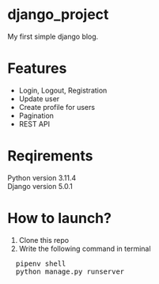 # django_project
My first simple django blog.
<h1>Features</h1>
<ul>
  <li>Login, Logout, Registration</li>
  <li>Update user</li>
  <li>Create profile for users</li>
  <li>Pagination</li>
  <li>REST API</li>
</ul>
<h1>Reqirements</h1>
Python version 3.11.4<br>
Django version 5.0.1
<h1>How to launch?</h1>
<ol>
  <li>Clone this repo</li>
  <li>Write the following command in terminal</li>
</ol>
<pre>
  pipenv shell
  python manage.py runserver
</pre>
